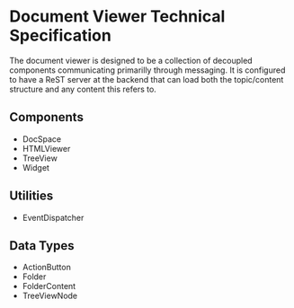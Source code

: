 # Document Viewer Technical Specification

The document viewer is designed to be a collection of decoupled components communicating primarilly through messaging. It is configured to have a ReST server at the backend that can load both the topic/content structure and any content this refers to.  

## Components
- DocSpace
- HTMLViewer
- TreeView
- Widget

## Utilities
- EventDispatcher

## Data Types
- ActionButton
- Folder
- FolderContent
- TreeViewNode

